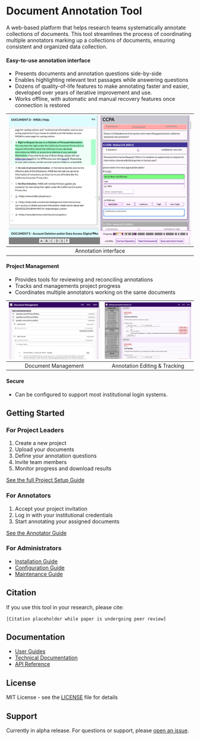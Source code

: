 # Document Annotation Tool

A web-based platform that helps research teams systematically annotate collections of documents. This tool streamlines the process of coordinating multiple annotators marking up a collections of documents, ensuring consistent and organized data collection.

#### Easy-to-use annotation interface
  - Presents documents and annotation questions side-by-side
  - Enables highlighting relevant text passages while answering questions
  - Dozens of quality-of-life features to make annotating faster and easier, developed over years of iterative improvement and use.
  - Works offline, with automatic and manual recovery features once connection is restored

|  ![screenshot - annotation](https://raw.githubusercontent.com/davidbstein/document-coder/refs/heads/main/docs/images/annotation_screen_example.png) |
| :----: |
| Annotation interface |

#### Project Management
  - Provides tools for reviewing and reconciling annotations
  - Tracks and managements project progress
  - Coordinates multiple annotators working on the same documents

![screenshot - document management](https://raw.githubusercontent.com/davidbstein/document-coder/refs/heads/main/docs/images/document_management_example.png) |  ![screenshot - question editor](https://raw.githubusercontent.com/davidbstein/document-coder/refs/heads/main/docs/images/question_editor_example.png)
:-------------------------:|:-------------------------:
Document Management | Annotation Editing & Tracking

#### Secure
  - Can be configured to support most institutional login systems.

## Getting Started

### For Project Leaders

  1. Create a new project
  2. Upload your documents
  3. Define your annotation questions
  4. Invite team members
  5. Monitor progress and download results

[See the full Project Setup Guide](docs/project_setup.md)

### For Annotators

  1. Accept your project invitation
  2. Log in with your institutional credentials
  3. Start annotating your assigned documents

[See the Annotator Guide](docs/annotator_guide.md)

### For Administrators

  - [Installation Guide](docs/installation.md)
  - [Configuration Guide](docs/configuration.md)
  - [Maintenance Guide](docs/maintenance.md)

## Citation

If you use this tool in your research, please cite:

    [Citation placeholder while paper is undergoing peer review]

## Documentation

- [User Guides](docs/user/index.md)
- [Technical Documentation](docs/technical/index.md)
- [API Reference](docs/api/index.md)

## License

MIT License - see the [LICENSE](LICENSE) file for details

## Support

Currently in alpha release. For questions or support, please [open an issue](../../issues).
